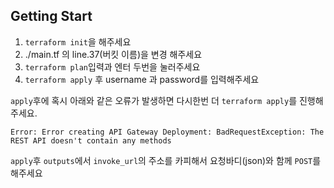 ## Getting Start
1. `terraform init`을 해주세요
2. ./main.tf 의 line.37(버킷 이름)을 변경 해주세요
3. `terraform plan`입력과 엔터 두번을 눌러주세요
4. `terraform apply` 후 username 과 password를 입력해주세요

`apply`후에 혹시 아래와 같은 오류가 발생하면 다시한번 더 `terraform apply`를 진행해주세요.

```
Error: Error creating API Gateway Deployment: BadRequestException: The REST API doesn't contain any methods
```


`apply`후 `outputs`에서 `invoke_url`의 주소를 카피해서 요청바디(json)와 함께 `POST`를 해주세요